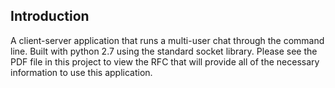 ## Introduction

A client-server application that runs a multi-user chat through the command line. Built with python 2.7 using the standard
socket library. Please see the PDF file in this project to view the RFC that will provide all of the necessary information to
use this application.
